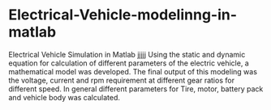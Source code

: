 # Electrical-Vehicle-modelinng-in-matlab
Electrical Vehicle Simulation in Matlab jjjjj
Using the static and dynamic equation for calculation of different parameters of the electric vehicle, a mathematical model was developed. The final output of this modeling was the voltage, current and rpm requirement at different gear ratios for different speed. In general different parameters for Tire, motor, battery pack and vehicle body was calculated.
